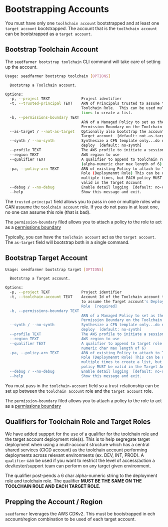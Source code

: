 # Bootstrapping Accounts

You must have only one `toolhchain account` bootstrapped and at least one `target account` bootstrapped.  The account that is the `toolhchain account` can be bootstrapped as a `target account`.


## Bootstrap Toolchain Account
The `seedfarmer bootstrap toolchain` CLI command will take care of setting up the account.  
```bash
Usage: seedfarmer bootstrap toolchain [OPTIONS]

  Bootstrap a Toolchain account.

Options:
  -p, --project TEXT              Project identifier
  -t, --trusted-principal TEXT    ARN of Principals trusted to assume the
                                  Toolchain Role.  This can be used multiple
                                  times to create a list.
  -b, --permissions-boundary TEXT
                                  ARN of a Managed Policy to set as the
                                  Permission Boundary on the Toolchain Role
  --as-target / --not-as-target   Optionally also bootstrap the account as a
                                  Target account  [default: not-as-target]
  --synth / --no-synth            Synthesize a CFN template only...do not
                                  deploy  [default: no-synth]
  --profile TEXT                  The AWS profile to initiate a session
  --region TEXT                   AWS region to use
  --qualifier TEXT                A qualifier to append to toolchain role
                                  (alpha-numeric char max length of 6)
  -pa, --policy-arn TEXT          ARN of existing Policy to attach to Target
                                  Role (Deploymenmt Role) This can be use
                                  multiple times, but EACH policy MUST be
                                  valid in the Target Account
  --debug / --no-debug            Enable detail logging  [default: no-debug]
  --help                          Show this message and exit.
```

The `trusted-principal` field allows you to pass in one or multiple roles who CAN assume the `toolchain account` role.  If you do not pass in at least one, no one can assume this role (that is bad).

The `permission-boundary` filed allows you to attach a policy to the role to act as a [permissions boundary](https://docs.aws.amazon.com/IAM/latest/UserGuide/access_policies_boundaries.html)

Typically, you can have the `toolchain account` act as the `target account`.  The `as-target` field will bootstrap both in a single command. 


## Bootstrap Target Account

```bash
Usage: seedfarmer bootstrap target [OPTIONS]

  Bootstrap a Target account.

Options:
  -p, --project TEXT              Project identifier
  -t, --toolchain-account TEXT    Account Id of the Toolchain account trusted
                                  to assume the Target account's Deployment
                                  Role  [required]
  -b, --permissions-boundary TEXT
                                  ARN of a Managed Policy to set as the
                                  Permission Boundary on the Toolchain Role
  --synth / --no-synth            Synthesize a CFN template only...do not
                                  deploy  [default: no-synth]
  --profile TEXT                  The AWS profile to initiate a session
  --region TEXT                   AWS region to use
  --qualifier TEXT                A qualifier to append to target role (alpha-
                                  numeric char max length of 6)
  -pa, --policy-arn TEXT          ARN of existing Policy to attach to Target
                                  Role (Deploymenmt Role) This can be use
                                  multiple times to create a list, but EACH
                                  policy MUST be valid in the Target Account
  --debug / --no-debug            Enable detail logging  [default: no-debug]
  --help                          Show this message and exit.
```

You must pass in the `toolchain-account` field so a trust-relationship can be set up between the `toolchain account` role and the `target account` role.

The `permission-boundary` filed allows you to attach a policy to the role to act as a [permissions boundary](https://docs.aws.amazon.com/IAM/latest/UserGuide/access_policies_boundaries.html)


## Qualifiers for Toolchain Role and Target Roles
We have added suppprt for the use of a qualifier for the toolchain role and the target account deployment role(s).  This is to help segregate target deployment when using a multi-account structure which has a central shared services (CICD account) as the toolchain account performing deployments across relevant environments (ex. DEV, INT, PROD). A `qualifier` can be used if you want to restrict the level of access/action a dev/tester/support team can perform on any target given environment.

The qualifier post-pends a 6 char alpha-numeric string to the deployment role and toolchain role.  The qualifier **MUST BE THE SAME ON THE TOOLCHAIN ROLE AND EACH TARGET ROLE.**


## Prepping the Account / Region
`seedfarmer` leverages the AWS CDKv2.  This must be bootstrapped in ech account/region combination to be used of each target account.